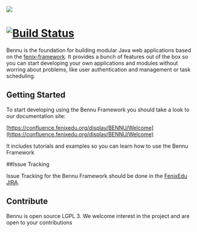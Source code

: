 ![](https://cloud.githubusercontent.com/assets/132118/5009829/70603546-6a63-11e4-96fc-9d88559fa600.png)

[![Build Status](https://travis-ci.org/FenixEdu/bennu.svg?branch=develop)](https://travis-ci.org/FenixEdu/bennu)
==========

Bennu is the foundation for building modular Java web applications based on the [fenix-framework](http://fenix-framework.github.io/). It provides a bunch of features out of the box so you can start developing your own applications and modules without worring about problems, like user authentication and management or task scheduling.

## Getting Started

To start developing using the Bennu Framework you should take a look to our documentation site:

[https://confluence.fenixedu.org/display/BENNU/Welcome](https://confluence.fenixedu.org/display/BENNU/Welcome)

It includes tutorials and examples so you can learn how to use the Bennu Framework

##Issue Tracking

Issue Tracking for the Bennu Framework should be done in the [FenixEdu JIRA](https://jira.fenixedu.org/browse/BNN).

## Contribute

Bennu is open source LGPL 3. We welcome interest in the project and are open to your contributions
